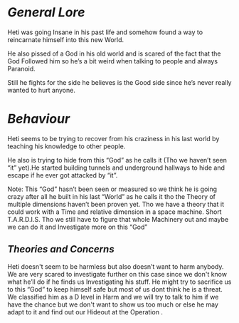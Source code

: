 # 			 ***General Lore***

Heti was going Insane in his past life and somehow found a way to reincarnate himself into this new World.

He also pissed of a God in his old world and is scared of the fact that the God Followed him so he’s a bit weird when talking to people and always Paranoid.

Still he fights for the side he believes is the Good side since he’s never really wanted to hurt anyone.

# 		            ***Behaviour***

Heti seems to be trying to recover from his craziness in his last world by teaching his knowledge to other people.

He also is trying to hide from this “God” as he calls it (Tho we haven’t seen “it” yet).He started building tunnels and underground hallways to hide and escape if he ever got attacked by “it”.

Note: This “God” hasn’t been seen or measured so we think he is going crazy after all he built in his last “World” as he calls it tho the Theory of multiple dimensions haven’t been proven yet. Tho we have a theory that it could work with a Time and relative dimension in a space machine. Short T.A.R.D.I.S.  Tho we still have to figure that whole Machinery out and maybe we can do it and Investigate more on this “God”

##   ***Theories and Concerns***

Heti doesn't seem to be harmless but also doesn’t want to harm anybody. We are very scared to investigate further on this case since we don't know what he’ll do if he finds us Investigating his stuff. He might try to sacrifice us to this “God” to keep himself safe but most of us dont think he is a threat. We classified him as a D level in Harm and we will try to talk to him if we have the chance but we don't want to show us too much or else he may adapt to it and find out our Hideout at the Operation .

			